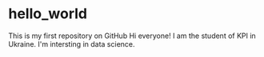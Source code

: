 # hello_world
This is my first repository on GitHub
Hi everyone!
I am the student of KPI in Ukraine.
I'm intersting in data science.
